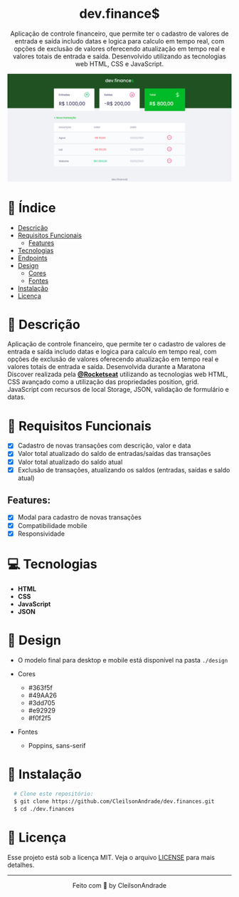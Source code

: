 <div align="center">
    <h1 align="center">dev.finance$</h1>
    <p>Aplicação de controle financeiro, que permite ter o cadastro de valores de entrada e saída includo datas e logica para calculo em tempo real, com opções de exclusão de valores oferecendo atualização em tempo real e valores totais de entrada e saída. Desenvolvido utilizando as tecnologias web HTML, CSS e JavaScript.</p>
    <img src="./design/desktop.png" alt="Logo" width="800">
</div>

# 📒 Índice
* [Descrição](#descrição)
* [Requisitos Funcionais](#requisitos)
  * [Features](#features)
* [Tecnologias](#tecnologias)
* [Endpoints](#endpoints)
* [Design](#design)
  * [Cores](#cores)
  * [Fontes](#fontes)
* [Instalação](#instalação)
* [Licença](#licença)

# 📃 <span id="descrição">Descrição</span>
Aplicação de controle financeiro, que permite ter o cadastro de valores de entrada e saída includo datas e logica para calculo em tempo real, com opções de exclusão de valores oferecendo atualização em tempo real e valores totais de entrada e saída. Desenvolvida durante a Maratona Discover realizada pela [**@Rocketseat**](https://github.com/Rocketseat) utilizando as tecnologias web HTML, CSS avançado como a utilização das propriedades position, grid. JavaScript com recursos de local Storage, JSON, validação de formulário e datas.

# 📌 <span id="requisitos">Requisitos Funcionais</span>
- [x] Cadastro de novas transações com descrição, valor e data<br>
- [x] Valor total atualizado do saldo de entradas/saídas das transações<br>
- [x] Valor total atualizado do saldo atual<br>
- [x] Exclusão de transações, atualizando os saldos (entradas, saídas e saldo atual)<br>

## Features:
- [x] Modal para cadastro de novas transações<br>
- [x] Compatibilidade mobile<br>
- [x] Responsividade<br>

# 💻 <span id="tecnologias">Tecnologias</span>
- **HTML**
- **CSS**
- **JavaScript**
- **JSON**

# 🎨 <span id="design">Design</span>
- O modelo final para desktop e mobile está disponível na pasta `./design`

- <span id="cores">Cores<br></span>
  * #363f5f<br>
  * #49AA26<br>
  * #3dd705<br>
  * #e92929<br>
  * #f0f2f5<br>

- <span id="fontes">Fontes<br></span>
  * Poppins, sans-serif

# 🚀 <span id="instalação">Instalação</span>
```bash
  # Clone este repositório:
  $ git clone https://github.com/CleilsonAndrade/dev.finances.git
  $ cd ./dev.finances
```

# 📝 <span id="licença">Licença</span>
Esse projeto está sob a licença MIT. Veja o arquivo [LICENSE](LICENSE) para mais detalhes.

---

<p align="center">
  Feito com 💜 by CleilsonAndrade
</p>
